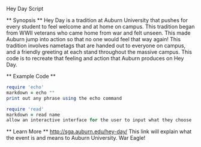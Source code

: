 Hey Day Script

** Synopsis **
Hey Day is a tradition at Auburn University that pushes for every student to feel welcome and at home on campus. This tradition began from WWII veterans who came home from war and felt unseen. This made Auburn jump into action so that no one would feel that way again! This tradition involves nametags that are handed out to everyone on campus, and a friendly greeting at each stand throughout the massive campus. This code is to recreate that feeling and action that Auburn produces on Hey Day.

** Example Code **
``` ruby
require 'echo'
markdown = echo ""
print out any phrase using the echo command
```
``` ruby
require 'read'
markdown = read name
allow an interactive interface for the user to input what they choose
```

** Learn More **
http://sga.auburn.edu/hey-day/
This link will explain what the event is and means to Auburn University.
War Eagle!
